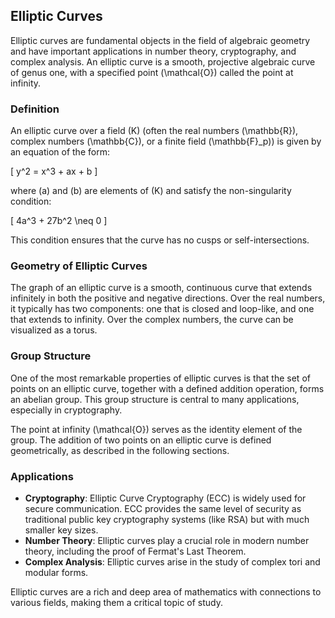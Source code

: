 ## Elliptic Curves

Elliptic curves are fundamental objects in the field of algebraic geometry and have important applications in number theory, cryptography, and complex analysis. An elliptic curve is a smooth, projective algebraic curve of genus one, with a specified point \(\mathcal{O}\) called the point at infinity.

### Definition

An elliptic curve over a field \(K\) (often the real numbers \(\mathbb{R}\), complex numbers \(\mathbb{C}\), or a finite field \(\mathbb{F}_p\)) is given by an equation of the form:

\[ y^2 = x^3 + ax + b \]

where \(a\) and \(b\) are elements of \(K\) and satisfy the non-singularity condition:

\[ 4a^3 + 27b^2 \neq 0 \]

This condition ensures that the curve has no cusps or self-intersections.

### Geometry of Elliptic Curves

The graph of an elliptic curve is a smooth, continuous curve that extends infinitely in both the positive and negative directions. Over the real numbers, it typically has two components: one that is closed and loop-like, and one that extends to infinity. Over the complex numbers, the curve can be visualized as a torus.

### Group Structure

One of the most remarkable properties of elliptic curves is that the set of points on an elliptic curve, together with a defined addition operation, forms an abelian group. This group structure is central to many applications, especially in cryptography.

The point at infinity \(\mathcal{O}\) serves as the identity element of the group. The addition of two points on an elliptic curve is defined geometrically, as described in the following sections.

### Applications

- **Cryptography**: Elliptic Curve Cryptography (ECC) is widely used for secure communication. ECC provides the same level of security as traditional public key cryptography systems (like RSA) but with much smaller key sizes.
- **Number Theory**: Elliptic curves play a crucial role in modern number theory, including the proof of Fermat's Last Theorem.
- **Complex Analysis**: Elliptic curves arise in the study of complex tori and modular forms.

Elliptic curves are a rich and deep area of mathematics with connections to various fields, making them a critical topic of study.